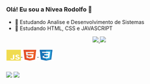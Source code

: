 ### Olá! Eu sou a Nivea Rodolfo 👋


- 🔭 Estudando Analise e Desenvolvimento de Sistemas
- 🌱 Estudando HTML, CSS e JAVASCRIPT

<div align="center">
  <a href="https://github.com/nirodolfo">
  <img height="180em" src="https://github-readme-stats.vercel.app/api?username=nirodolfo&show_icons=true&theme=dracula&include_all_commits=true&count_private=true"/>
  <img height="180em" src="https://github-readme-stats.vercel.app/api/top-langs/?username=nirodolfo&layout=compact&langs_count=7&theme=dracula"/>
</div>
<div style="display: inline_block"><br>
  <img align="center" alt="Rafa-Js" height="30" width="40" src="https://raw.githubusercontent.com/devicons/devicon/master/icons/javascript/javascript-plain.svg">
  <img align="center" alt="Rafa-HTML" height="30" width="40" src="https://raw.githubusercontent.com/devicons/devicon/master/icons/html5/html5-original.svg">
  <img align="center" alt="Rafa-CSS" height="30" width="40" src="https://raw.githubusercontent.com/devicons/devicon/master/icons/css3/css3-original.svg">
</div>
  
   ##
  <div>
   <a href = "mailto:nivearodolfo18@gmail.com"><img src="https://img.shields.io/badge/Gmail-D14836?style=for-the-badge&logo=gmail&logoColor=white" destino ="_blank"></a>
  <a href= "https://www.linkedin.com/in/nivearodolfo/" target="_blank"><img src="https://img.shields.io/badge/LinkedIn-0077B5?style=for-the-badge&logo=linkedin&logoColor=white" target="_blank"></a>

  </div>
  

 
 
  
  
